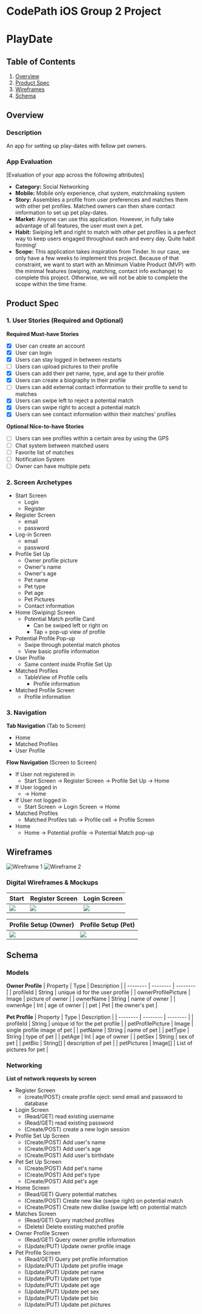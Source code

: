 CodePath iOS Group 2 Project
===

# PlayDate

## Table of Contents
1. [Overview](#Overview)
1. [Product Spec](#Product-Spec)
1. [Wireframes](#Wireframes)
2. [Schema](#Schema)

## Overview
### Description
An app for setting up play-dates with fellow pet owners.

### App Evaluation
[Evaluation of your app across the following attributes]
- **Category:** Social Networking
- **Mobile:** Mobile only experience, chat system, matchmaking system
- **Story:** Assembles a profile from user preferences and matches them with other pet profiles. Matched owners can then share contact imformation to set up pet play-dates.
- **Market:** Anyone can use this application. However, in fully take advantage of all features, the user must own a pet. 
- **Habit:** Swiping left and right to match with other pet profiles is a perfect way to keep users engaged throughout each and every day. Quite habit forming!
- **Scope:** This application takes inspiration from Tinder. In our case, we only have a few weeks to implement this project. Because of that constraint, we want to start with an Minimum Viable Product (MVP) with the minimal features (swiping, matching, contact info exchange) to complete this project. Otherwise, we will not be able to complete the scope within the time frame. 

## Product Spec

### 1. User Stories (Required and Optional)

**Required Must-have Stories**

- [x] User can create an account
- [x] User can login
- [x] Users can stay logged in between restarts
- [ ] Users can upload pictures to their profile
- [x] Users can add their pet name, type, and age to their profile
- [x] Users can create a biography in their profile
- [ ] Users can add external contact information to their profile to send to matches
- [x] Users can swipe left to reject a potential match
- [x] Users can swipe right to accept a potential match
- [x] Users can see contact information within their matches' profiles

**Optional Nice-to-have Stories**

- [ ] Users can see profiles within a certain area by using the GPS
- [ ] Chat system between matched users
- [ ] Favorite list of matches
- [ ] Notification System
- [ ] Owner can have multiple pets

### 2. Screen Archetypes

* Start Screen
    * Login 
    * Register
* Register Screen
   * email
   * password
* Log-in Screen
   * email
   * password
* Profile Set Up
   * Owner profile picture
   * Owner's name
   * Owner's age
   * Pet name
   * Pet type
   * Pet age
   * Pet Pictures
   * Contact information
* Home (Swiping) Screen
   * Potential Match profile Card
       * Can be swiped left or right on
       * Tap = pop-up view of profile
* Potential Profile Pop-up
   * Swipe through potential match photos
   * View basic profile information 
* User Profile
   * Same content inside Profile Set Up 
* Matched Profiles
   * TableView of Profile cells
       * Profile information
* Matched Profile Screen
   * Profile information

### 3. Navigation

**Tab Navigation** (Tab to Screen)

* Home
* Matched Profiles
* User Profile

**Flow Navigation** (Screen to Screen)

* If User not registered in
   * Start Screen -> Register Screen -> Profile Set Up -> Home
* If User logged in
   * -> Home
* If User not logged in
   * Start Screen -> Login Screen -> Home
* Matched Profiles
   * Matched Profiles tab -> Profile cell -> Profile Screen
* Home
   * Home -> Potential profile -> Potential Match pop-up

## Wireframes
![Wireframe 1](https://i.imgur.com/wJHCxOl.jpg)
![Wireframe 2](https://i.imgur.com/YSFzoMg.jpg)

### Digital Wireframes & Mockups


| Start | Register Screen | Login Screen |
| -------- | -------- | -------- |
| ![](https://i.imgur.com/07uCeYb.png) | ![](https://i.imgur.com/cbD3JDE.png) |![](https://i.imgur.com/MdGXokw.png)|  

| Profile Setup (Owner) | Profile Setup (Pet) |
| -------- | -------- |
| ![](https://i.imgur.com/HksUboo.png) | ![](https://i.imgur.com/WjwJkXn.png) |

## Schema 
### Models

**Owner Profile**
| Property | Type | Description |
| -------- | -------- | -------- |
| profileId | String  | unique id for the user profile |
| ownerProfilePicture | Image | picture of owner |
| ownerName | String | name of owner |
| ownerAge | Int | age of owner |
| pet | Pet | the owner's pet |

**Pet Profile**
| Property | Type | Description |
| -------- | -------- | -------- |
| profileId | String  | unique id for the pet profile |
| petProfilePicture | Image | single profile image of pet |
| petName | String | name of pet |
| petType | String | type of pet |
| petAge | Int | age of owner |
| petSex | String | sex of pet | 
| petBio | String[] | description of pet |
| petPictures | Image[] | List of pictures for pet |

### Networking
**List of network requests by screen**
- Register Screen
    - (create/POST) create profile oject: send email and password to database
- Login Screen
    - (Read/GET) read existing username 
    - (Read/GET) read existing password 
    - (Create/POST) create a new login session
- Profile Set Up Screen 
    - (Create/POST) Add user's name
    - (Create/POST) Add user's age
    - (Create/POST) Add user's birthdate
- Pet Set Up Screen
    - (Create/POST) Add pet's name
    - (Create/POST) Add pet's type
    - (Create/POST) Add pet's age
- Home Screen
    - (Read/GET) Query potential matches
    - (Create/POST) Create new like (swipe right) on potential match
    - (Create/POST) Create new dislike (swipe left) on potential match
- Matches Screen
    - (Read/GET) Query matched profiles
    - (Delete) Delete existing matched profile
- Owner Profile Screen
    - (Read/GET) Query owner profile information
    - (Update/PUT) Update owner profile image
- Pet Profile Screen
    - (Read/GET) Query pet profile information
    - (Update/PUT) Update pet profile image
    - (Update/PUT) Update pet name
    - (Update/PUT) Update pet type
    - (Update/PUT) Update pet age
    - (Update/PUT) Update pet sex
    - (Update/PUT) Update pet bio
    - (Update/PUT) Update pet pictures
